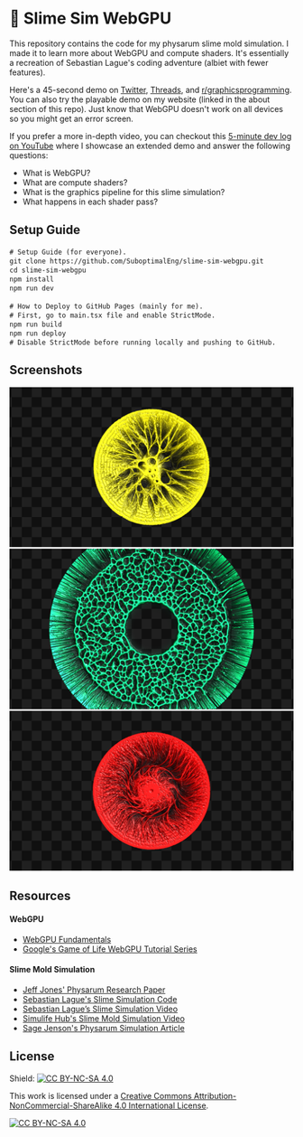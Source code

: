 # 🦠 Slime Sim WebGPU

This repository contains the code for my physarum slime mold simulation. I made
it to learn more about WebGPU and compute shaders. It's essentially a recreation
of Sebastian Lague's coding adventure (albiet with fewer features).

Here's a 45-second demo on
[Twitter](https://x.com/SuboptimalEng/status/1873425520106582229),
[Threads](https://www.threads.net/@suboptimaleng/post/DEK9UtZIX5n?hl=en), and
[r/graphicsprogramming](https://www.reddit.com/r/GraphicsProgramming/comments/1hp4kn2/webgpu_typescript_slime_mold_simulation/).
You can also try the playable demo on my website (linked in the about section of
this repo). Just know that WebGPU doesn't work on all devices so you might get an
error screen.

If you prefer a more in-depth video, you can checkout this [5-minute dev log on
YouTube](https://www.youtube.com/watch?v=nBqZOz7AF34) where I showcase an extended demo
and answer the following questions:

- What is WebGPU?
- What are compute shaders?
- What is the graphics pipeline for this slime simulation?
- What happens in each shader pass?

## Setup Guide

```
# Setup Guide (for everyone).
git clone https://github.com/SuboptimalEng/slime-sim-webgpu.git
cd slime-sim-webgpu
npm install
npm run dev

# How to Deploy to GitHub Pages (mainly for me).
# First, go to main.tsx file and enable StrictMode.
npm run build
npm run deploy
# Disable StrictMode before running locally and pushing to GitHub.
```

## Screenshots

<img src="/_screenshots/slime-mold-01.png">
<img src="/_screenshots/slime-mold-02.png">
<img src="/_screenshots/slime-mold-03.png">

## Resources

#### WebGPU

- [WebGPU Fundamentals](https://webgpufundamentals.org/)
- [Google's Game of Life WebGPU Tutorial Series](https://codelabs.developers.google.com/your-first-webgpu-app#0)

#### Slime Mold Simulation

- [Jeff Jones' Physarum Research Paper](https://uwe-repository.worktribe.com/output/980579)
- [Sebastian Lague's Slime Simulation Code](https://github.com/SebLague/Slime-Simulation)
- [Sebastian Lague’s Slime Simulation Video](https://www.youtube.com/watch?v=X-iSQQgOd1A)
- [Simulife Hub's Slime Mold Simulation Video](https://www.youtube.com/watch?v=qryINYcgO1s)
- [Sage Jenson's Physarum Simulation Article](https://cargocollective.com/sagejenson/physarum)

## License

Shield: [![CC BY-NC-SA 4.0][cc-by-nc-sa-shield]][cc-by-nc-sa]

This work is licensed under a
[Creative Commons Attribution-NonCommercial-ShareAlike 4.0 International License][cc-by-nc-sa].

[![CC BY-NC-SA 4.0][cc-by-nc-sa-image]][cc-by-nc-sa]

[cc-by-nc-sa]: http://creativecommons.org/licenses/by-nc-sa/4.0/
[cc-by-nc-sa-image]: https://licensebuttons.net/l/by-nc-sa/4.0/88x31.png
[cc-by-nc-sa-shield]: https://img.shields.io/badge/License-CC%20BY--NC--SA%204.0-lightgrey.svg
